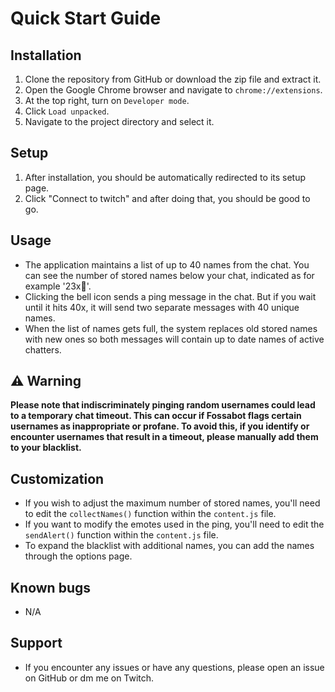 # Quick Start Guide

## Installation

1. Clone the repository from GitHub or download the zip file and extract it.
2. Open the Google Chrome browser and navigate to `chrome://extensions`.
3. At the top right, turn on `Developer mode`.
4. Click `Load unpacked`.
5. Navigate to the project directory and select it.

## Setup

1. After installation, you should be automatically redirected to its setup page.
2. Click "Connect to twitch" and after doing that, you should be good to go.

## Usage

- The application maintains a list of up to 40 names from the chat. You can see the number of stored names below your chat, indicated as for example '23x🔔'.
- Clicking the bell icon sends a ping message in the chat. But if you wait until it hits 40x, it will send two separate messages with 40 unique names.
- When the list of names gets full, the system replaces old stored names with new ones so both messages will contain up to date names of active chatters.

## ⚠️ Warning

**Please note that indiscriminately pinging random usernames could lead to a temporary chat timeout. This can occur if Fossabot flags certain usernames as inappropriate or profane. To avoid this, if you identify or encounter usernames that result in a timeout, please manually add them to your blacklist.**

## Customization

- If you wish to adjust the maximum number of stored names, you'll need to edit the `collectNames()` function within the `content.js` file.
- If you want to modify the emotes used in the ping, you'll need to edit the `sendAlert()` function within the `content.js` file.
- To expand the blacklist with additional names, you can add the names through the options page.

## Known bugs

- N/A

## Support

- If you encounter any issues or have any questions, please open an issue on GitHub or dm me on Twitch.
